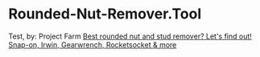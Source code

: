 # Rounded-Nut-Remover.Tool
Test, by:  Project Farm [Best rounded nut and stud remover? Let's find out! Snap-on, Irwin, Gearwrench, Rocketsocket &amp; more](https://youtu.be/EWLxzuDMuhk)
